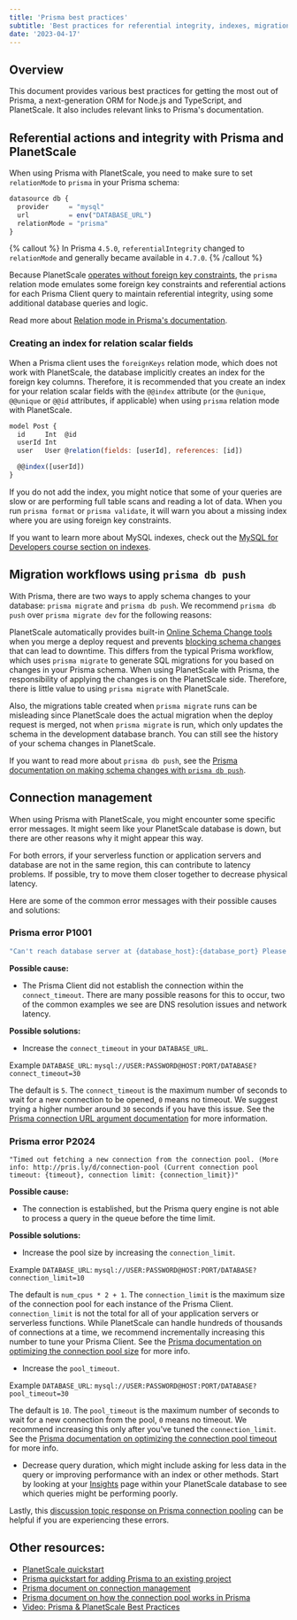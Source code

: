 ```yaml
---
title: 'Prisma best practices'
subtitle: 'Best practices for referential integrity, indexes, migrations, and common errors when using Prisma with PlanetScale'
date: '2023-04-17'
---
```


## Overview

This document provides various best practices for getting the most out of Prisma, a next-generation ORM for Node.js and TypeScript, and PlanetScale. It also includes relevant links to Prisma's documentation.

## Referential actions and integrity with Prisma and PlanetScale

When using Prisma with PlanetScale, you need to make sure to set `relationMode` to `prisma` in your Prisma schema:

```js
datasource db {
  provider     = "mysql"
  url          = env("DATABASE_URL")
  relationMode = "prisma"
}
```

{% callout %}
In Prisma `4.5.0`, `referentialIntegrity` changed to `relationMode` and generally became available in `4.7.0`.
{% /callout %}

Because PlanetScale [operates without foreign key constraints](/docs/learn/operating-without-foreign-key-constraints), the `prisma` relation mode emulates some foreign key constraints and referential actions for each Prisma Client query to maintain referential integrity, using some additional database queries and logic.

Read more about [Relation mode in Prisma's documentation](https://www.prisma.io/docs/concepts/components/prisma-schema/relations/relation-mode).

### Creating an index for relation scalar fields

When a Prisma client uses the `foreignKeys` relation mode, which does not work with PlanetScale, the database implicitly creates an index for the foreign key columns. Therefore, it is recommended that you create an index for your relation scalar fields with the `@@index` attribute (or the `@unique`, `@@unique` or `@@id` attributes, if applicable) when using `prisma` relation mode with PlanetScale.

```js
model Post {
  id     Int  @id
  userId Int
  user   User @relation(fields: [userId], references: [id])

  @@index([userId])
}
```

If you do not add the index, you might notice that some of your queries are slow or are performing full table scans and reading a lot of data. When you run `prisma format` or `prisma validate`, it will warn you about a missing index where you are using foreign key constraints.

If you want to learn more about MySQL indexes, check out the [MySQL for Developers course section on indexes](https://planetscale.com/learn/courses/mysql-for-developers/indexes/introduction-to-indexes).

## Migration workflows using `prisma db push`

With Prisma, there are two ways to apply schema changes to your database: `prisma migrate` and `prisma db push`. We recommend `prisma db push` over `prisma migrate dev` for the following reasons:

PlanetScale automatically provides built-in [Online Schema Change tools](/docs/learn/how-online-schema-change-tools-work) when you merge a deploy request and prevents [blocking schema changes](/docs/concepts/nonblocking-schema-changes) that can lead to downtime. This differs from the typical Prisma workflow, which uses `prisma migrate` to generate SQL migrations for you based on changes in your Prisma schema. When using PlanetScale with Prisma, the responsibility of applying the changes is on the PlanetScale side. Therefore, there is little value to using `prisma migrate` with PlanetScale.

Also, the migrations table created when `prisma migrate` runs can be misleading since PlanetScale does the actual migration when the deploy request is merged, not when `prisma migrate` is run, which only updates the schema in the development database branch. You can still see the history of your schema changes in PlanetScale.

If you want to read more about `prisma db push`, see the [Prisma documentation on making schema changes with `prisma db push`](https://www.prisma.io/docs/guides/database/planetscale#how-to-make-schema-changes-with-db-push).

## Connection management

When using Prisma with PlanetScale, you might encounter some specific error messages. It might seem like your PlanetScale database is down, but there are other reasons why it might appear this way.

For both errors, if your serverless function or application servers and database are not in the same region, this can contribute to latency problems. If possible, try to move them closer together to decrease physical latency.

Here are some of the common error messages with their possible causes and solutions:

### Prisma error P1001

```bash
"Can't reach database server at {database_host}:{database_port} Please make sure your database server is running at {database_host}:{database_port}."
```

**Possible cause:**

- The Prisma Client did not establish the connection within the `connect_timeout`. There are many possible reasons for this to occur, two of the common examples we see are DNS resolution issues and network latency.

**Possible solutions:**

- Increase the `connect_timeout` in your `DATABASE_URL`.

Example `DATABASE_URL`: `mysql://USER:PASSWORD@HOST:PORT/DATABASE?connect_timeout=30`

The default is `5`. The `connect_timeout` is the maximum number of seconds to wait for a new connection to be opened, `0` means no timeout. We suggest trying a higher number around `30` seconds if you have this issue. See the [Prisma connection URL argument documentation](https://www.prisma.io/docs/concepts/database-connectors/mysql#arguments) for more information.

### Prisma error P2024

```
"Timed out fetching a new connection from the connection pool. (More info: http://pris.ly/d/connection-pool (Current connection pool timeout: {timeout}, connection limit: {connection_limit})"
```

**Possible cause:**

- The connection is established, but the Prisma query engine is not able to process a query in the queue before the time limit.

**Possible solutions:**

- Increase the pool size by increasing the `connection_limit`.

Example `DATABASE_URL`: `mysql://USER:PASSWORD@HOST:PORT/DATABASE?connection_limit=10`

The default is `num_cpus * 2 + 1`. The `connection_limit` is the maximum size of the connection pool for each instance of the Prisma Client. `connection_limit` is not the total for all of your application servers or serverless functions. While PlanetScale can handle hundreds of thousands of connections at a time, we recommend incrementally increasing this number to tune your Prisma Client. See the [Prisma documentation on optimizing the connection pool size](https://www.prisma.io/docs/guides/performance-and-optimization/connection-management#optimizing-the-connection-pool) for more info.

- Increase the `pool_timeout`.

Example `DATABASE_URL`: `mysql://USER:PASSWORD@HOST:PORT/DATABASE?pool_timeout=30`

The default is `10`. The `pool_timeout` is the maximum number of seconds to wait for a new connection from the pool, `0` means no timeout. We recommend increasing this only after you've tuned the `connection_limit`. See the [Prisma documentation on optimizing the connection pool timeout](https://www.prisma.io/docs/guides/performance-and-optimization/connection-management#optimizing-the-connection-pool) for more info.

- Decrease query duration, which might include asking for less data in the query or improving performance with an index or other methods. Start by looking at your [Insights](/docs/concepts/query-insights) page within your PlanetScale database to see which queries might be performing poorly.

Lastly, this [discussion topic response on Prisma connection pooling](https://github.com/planetscale/discussion/discussions/188#discussioncomment-3808093) can be helpful if you are experiencing these errors.

## Other resources:

- [PlanetScale quickstart](/docs/prisma/prisma-quickstart)
- [Prisma quickstart for adding Prisma to an existing project](https://www.prisma.io/docs/getting-started/setup-prisma/add-to-existing-project/relational-databases-typescript-planetscale)
- [Prisma document on connection management](https://www.prisma.io/docs/guides/performance-and-optimization/connection-management)
- [Prisma document on how the connection pool works in Prisma](https://www.prisma.io/docs/concepts/components/prisma-client/working-with-prismaclient/connection-pool#how-the-connection-pool-works)
- [Video: Prisma & PlanetScale Best Practices](https://youtu.be/iaHt5_hg44c)

